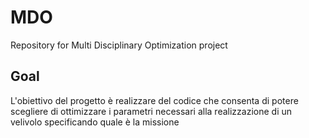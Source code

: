 # MDO
Repository for Multi Disciplinary Optimization project

## Goal 
L'obiettivo del progetto è realizzare del codice che consenta di potere scegliere di ottimizzare i
parametri necessari alla realizzazione di un velivolo specificando quale è la missione
